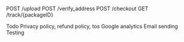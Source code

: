 POST /upload
POST /verify_address
POST /checkout
GET /track/{packageID}

Todo
Privacy policy, refund policy, tos
Google analytics
Email sending
Testing

